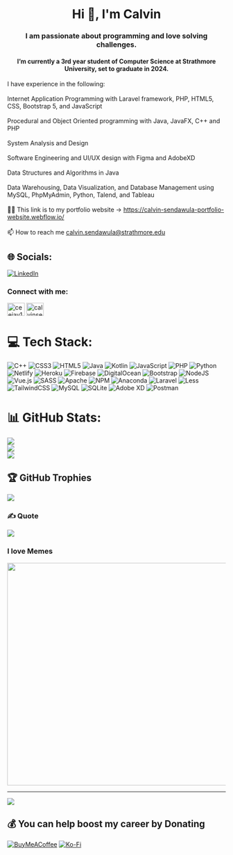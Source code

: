<h1 align="center">Hi 👋, I'm Calvin</h1>
<h3 align="center">I am passionate about programming and love solving challenges.</h3>
<h4 align="center">I’m currently a 3rd year student of Computer Science at Strathmore University, set to graduate in 2024.</h4>

I have experience in the following:<br><br>Internet Application Programming with Laravel framework, PHP, HTML5, CSS, Bootstrap 5, and JavaScript<br><br>Procedural and Object Oriented programming with Java, JavaFX, C++ and PHP<br><br>System Analysis and Design<br><br>Software Engineering and UI/UX design with Figma and AdobeXD<br><br>Data Structures and Algorithms in Java<br><br>Data Warehousing, Data Visualization, and Database Management using MySQL, PhpMyAdmin, Python, Talend, and Tableau<br><br>👨‍💻 This link is to my portfolio website -> https://calvin-sendawula-portfolio-website.webflow.io/<br><br>📫 How to reach me calvin.sendawula@strathmore.edu


## 🌐 Socials:
[![LinkedIn](https://img.shields.io/badge/LinkedIn-%230077B5.svg?logo=linkedin&logoColor=white)](https://linkedin.com/in/ceejay188) 


<h3 align="left">Connect with me:</h3>
<p align="left">
<a href="https://linkedin.com/in/ceejay188" target="blank"><img align="center" src="https://raw.githubusercontent.com/rahuldkjain/github-profile-readme-generator/master/src/images/icons/Social/linked-in-alt.svg" alt="ceejay188" height="30" width="40" /></a>
<a href="https://www.leetcode.com/calvinsendawula" target="blank"><img align="center" src="https://raw.githubusercontent.com/rahuldkjain/github-profile-readme-generator/master/src/images/icons/Social/leet-code.svg" alt="calvinsendawula" height="30" width="40" /></a>
</p>

# 💻 Tech Stack:
![C++](https://img.shields.io/badge/c++-%2300599C.svg?style=plastic&logo=c%2B%2B&logoColor=white) ![CSS3](https://img.shields.io/badge/css3-%231572B6.svg?style=plastic&logo=css3&logoColor=white) ![HTML5](https://img.shields.io/badge/html5-%23E34F26.svg?style=plastic&logo=html5&logoColor=white) ![Java](https://img.shields.io/badge/java-%23ED8B00.svg?style=plastic&logo=java&logoColor=white) ![Kotlin](https://img.shields.io/badge/kotlin-%230095D5.svg?style=plastic&logo=kotlin&logoColor=white) ![JavaScript](https://img.shields.io/badge/javascript-%23323330.svg?style=plastic&logo=javascript&logoColor=%23F7DF1E) ![PHP](https://img.shields.io/badge/php-%23777BB4.svg?style=plastic&logo=php&logoColor=white) ![Python](https://img.shields.io/badge/python-3670A0?style=plastic&logo=python&logoColor=ffdd54) ![Netlify](https://img.shields.io/badge/netlify-%23000000.svg?style=plastic&logo=netlify&logoColor=#00C7B7) ![Heroku](https://img.shields.io/badge/heroku-%23430098.svg?style=plastic&logo=heroku&logoColor=white) ![Firebase](https://img.shields.io/badge/firebase-%23039BE5.svg?style=plastic&logo=firebase) ![DigitalOcean](https://img.shields.io/badge/DigitalOcean-%230167ff.svg?style=plastic&logo=digitalOcean&logoColor=white) ![Bootstrap](https://img.shields.io/badge/bootstrap-%23563D7C.svg?style=plastic&logo=bootstrap&logoColor=white) ![NodeJS](https://img.shields.io/badge/node.js-6DA55F?style=plastic&logo=node.js&logoColor=white) ![Vue.js](https://img.shields.io/badge/vuejs-%2335495e.svg?style=plastic&logo=vuedotjs&logoColor=%234FC08D) ![SASS](https://img.shields.io/badge/SASS-hotpink.svg?style=plastic&logo=SASS&logoColor=white) ![Apache](https://img.shields.io/badge/apache-%23D42029.svg?style=plastic&logo=apache&logoColor=white) ![NPM](https://img.shields.io/badge/NPM-%23000000.svg?style=plastic&logo=npm&logoColor=white) ![Anaconda](https://img.shields.io/badge/Anaconda-%2344A833.svg?style=plastic&logo=anaconda&logoColor=white) ![Laravel](https://img.shields.io/badge/laravel-%23FF2D20.svg?style=plastic&logo=laravel&logoColor=white) ![Less](https://img.shields.io/badge/less-2B4C80?style=plastic&logo=less&logoColor=white) ![TailwindCSS](https://img.shields.io/badge/tailwindcss-%2338B2AC.svg?style=plastic&logo=tailwind-css&logoColor=white) ![MySQL](https://img.shields.io/badge/mysql-%2300f.svg?style=plastic&logo=mysql&logoColor=white) ![SQLite](https://img.shields.io/badge/sqlite-%2307405e.svg?style=plastic&logo=sqlite&logoColor=white) ![Adobe XD](https://img.shields.io/badge/Adobe%20XD-470137?style=plastic&logo=Adobe%20XD&logoColor=#FF61F6) ![Postman](https://img.shields.io/badge/Postman-FF6C37?style=plastic&logo=postman&logoColor=white)
# 📊 GitHub Stats:
![](https://github-readme-stats.vercel.app/api?username=calvinsendawula&theme=dark&hide_border=false&include_all_commits=true&count_private=true)<br/>
![](https://github-readme-streak-stats.herokuapp.com/?user=calvinsendawula&theme=dark&hide_border=false)<br/>
![](https://github-readme-stats.vercel.app/api/top-langs/?username=calvinsendawula&theme=dark&hide_border=false&include_all_commits=true&count_private=true&layout=compact)

## 🏆 GitHub Trophies
![](https://github-profile-trophy.vercel.app/?username=calvinsendawula&theme=darkhub&no-frame=false&no-bg=false&margin-w=4)

### ✍️ Quote
![](https://quotes-github-readme.vercel.app/api?type=horizontal&theme=dark)

### I love Memes
<img src="https://random-memer.herokuapp.com/" width="512px"/>

---
[![](https://visitcount.itsvg.in/api?id=calvinsendawula&icon=2&color=1)](https://visitcount.itsvg.in)

  ## 💰 You can help boost my career by Donating
  [![BuyMeACoffee](https://img.shields.io/badge/Buy%20Me%20a%20Coffee-ffdd00?style=for-the-badge&logo=buy-me-a-coffee&logoColor=black)](https://buymeacoffee.com/https://www.buymeacoffee.com/calvinsendawula) [![Ko-Fi](https://img.shields.io/badge/Ko--fi-F16061?style=for-the-badge&logo=ko-fi&logoColor=white)](https://ko-fi.com/https://ko-fi.com/calvinsendawula) 

  <!-- Proudly created with GPRM ( https://gprm.itsvg.in ) -->
  

